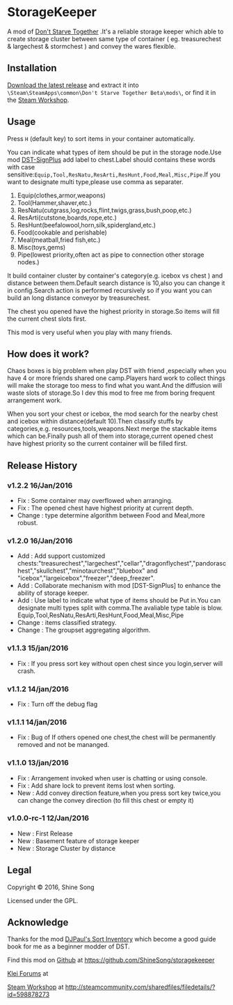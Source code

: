 # StorageKeeper
A mod of [Don't Starve Together](http://dontstarvetogether.com/) .It's a reliable storage keeper which able to create storage cluster between same type of container ( eg. treasurechest &amp; largechest &amp; stormchest ) and convey the wares flexible.
## Installation
[Download the latest release](https://github.com/ShineSong/storagekeeper/releases) and extract it into `\Steam\SteamApps\common\Don't Starve Together Beta\mods\`, or find it in the [Steam Workshop](http://steamcommunity.com/sharedfiles/filedetails/?id=598878273).

## Usage
Press `H` (default key) to sort items in your container automatically.

You can indicate what types of item should be put in the storage node.Use mod [DST-SignPlus](http://steamcommunity.com/sharedfiles/filedetails/?id=553665029) add label to chest.Label should contains these words with case sensitive:`Equip,Tool,ResNatu,ResArti,ResHunt,Food,Meal,Misc,Pipe`.If you want to designate multi type,please use comma as separater.
  
1. Equip(clothes,armor,weapons)
2. Tool(Hammer,shaver,etc.)
3. ResNatu(cutgrass,log,rocks,flint,twigs,grass,bush,poop,etc.)
4. ResArti(cutstone,boards,rope,etc.)
5. ResHunt(beefalowool,horn,silk,spidergland,etc.)
6. Food(cookable and perishable)
7. Meal(meatball,fried fish,etc.)
8. Misc(toys,gems)
9. Pipe(lowest priority,often act as pipe to connection other storage nodes.)

It build container cluster by container's category(e.g. icebox vs chest ) and distance between them.Default search distance is 10,also you can change it in config.Search action is performed recursively so if you want you can build an long distance conveyor by treasurechest.

The chest you opened have the highest priority in storage.So items will fill the current chest slots first.

This mod is very useful when you play with many friends.

## How does it work?
Chaos boxes is big problem when play DST with friend ,especially when you have 4 or more friends shared one camp.Players hard work to collect things will make the storage too mess to find what you want.And the diffusion will waste slots of storage.So I dev this mod to free me from boring frequent arrangement work.

When you sort your chest or icebox, the mod search for the nearby chest and icebox within distance(default 10).Then classify stuffs by categories,e.g. resources,tools,weapons.Next merge the stackable items which can be.Finally push all of them into storage,current opened chest have highest priority so the current container will be filled first.

## Release History
### v1.2.2 16/Jan/2016
- Fix : Some container may overflowed when arranging.
- Fix : The opened chest have highest priority at current depth.
- Change : type determine algorithm between Food and Meal,more robust.

### v1.2.0 16/Jan/2016
- Add : Add support customized chests:"treasurechest","largechest","cellar","dragonflychest","pandoraschest","skullchest","minotaurchest","bluebox" and "icebox","largeicebox","freezer","deep_freezer".
- Add : Collaborate mechanism with mod [DST-SignPlus] to enhance the ability of storage keeper.
- Add : Use label to indicate what type of items should be Put in.You can designate multi types split with comma.The avaliable type table is blow.
Equip,Tool,ResNatu,ResArti,ResHunt,Food,Meal,Misc,Pipe
- Change : items classified strategy.
- Change : The groupset aggregating algorithm.

### v1.1.3 15/jan/2016
- Fix : If you press sort key without open chest since you login,server will crash.

### v1.1.2 14/jan/2016
- Fix : Turn off the debug flag

### v1.1.1 14/jan/2016
- Fix : Bug of If others opened one chest,the chest will be permanently removed and not be mananged.

### v1.1.0 13/jan/2016
- Fix : Arrangement invoked when user is chatting or using console.
- Fix : Add share lock to prevent items lost when sorting.
- New : Add convey direction feature,when you press sort key twice,you can change the convey direction (to fill this chest or empty it)

### v1.0.0-rc-1 12/Jan/2016
- New : First Release
- New : Basement feature of storage keeper
- New : Storage Cluster by distance

## Legal
Copyright © 2016, Shine Song

Licensed under the GPL.

## Acknowledge
Thanks for the mod [DJPaul's Sort Inventory](https://github.com/paulgibbs/DJPaul-Sort-Inventory) which become a good guide book for me as a beginner modder of DST.

Find this mod on [Github](https://github.com/ShineSong/storagekeeper) at https://github.com/ShineSong/storagekeeper

[Klei Forums](http://forums.kleientertainment.com/topic/62320-mod-releasestorage-keeper/) at

[Steam Workshop](http://steamcommunity.com/sharedfiles/filedetails/?id=598878273) at http://steamcommunity.com/sharedfiles/filedetails/?id=598878273

